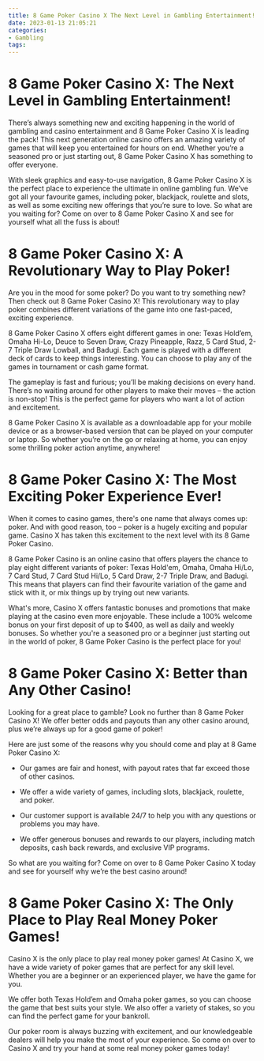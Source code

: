 ```yaml
---
title: 8 Game Poker Casino X The Next Level in Gambling Entertainment!
date: 2023-01-13 21:05:21
categories:
- Gambling
tags:
---
```



#  8 Game Poker Casino X: The Next Level in Gambling Entertainment!

There’s always something new and exciting happening in the world of gambling and casino entertainment and 8 Game Poker Casino X is leading the pack! This next generation online casino offers an amazing variety of games that will keep you entertained for hours on end. Whether you’re a seasoned pro or just starting out, 8 Game Poker Casino X has something to offer everyone.

With sleek graphics and easy-to-use navigation, 8 Game Poker Casino X is the perfect place to experience the ultimate in online gambling fun. We’ve got all your favourite games, including poker, blackjack, roulette and slots, as well as some exciting new offerings that you’re sure to love. So what are you waiting for? Come on over to 8 Game Poker Casino X and see for yourself what all the fuss is about!

#  8 Game Poker Casino X: A Revolutionary Way to Play Poker!

Are you in the mood for some poker? Do you want to try something new? Then check out 8 Game Poker Casino X! This revolutionary way to play poker combines different variations of the game into one fast-paced, exciting experience.

8 Game Poker Casino X offers eight different games in one: Texas Hold’em, Omaha Hi-Lo, Deuce to Seven Draw, Crazy Pineapple, Razz, 5 Card Stud, 2-7 Triple Draw Lowball, and Badugi. Each game is played with a different deck of cards to keep things interesting. You can choose to play any of the games in tournament or cash game format.

The gameplay is fast and furious; you’ll be making decisions on every hand. There’s no waiting around for other players to make their moves – the action is non-stop! This is the perfect game for players who want a lot of action and excitement.

8 Game Poker Casino X is available as a downloadable app for your mobile device or as a browser-based version that can be played on your computer or laptop. So whether you’re on the go or relaxing at home, you can enjoy some thrilling poker action anytime, anywhere!

#  8 Game Poker Casino X: The Most Exciting Poker Experience Ever!

When it comes to casino games, there's one name that always comes up: poker. And with good reason, too – poker is a hugely exciting and popular game. Casino X has taken this excitement to the next level with its 8 Game Poker Casino.

8 Game Poker Casino is an online casino that offers players the chance to play eight different variants of poker: Texas Hold'em, Omaha, Omaha Hi/Lo, 7 Card Stud, 7 Card Stud Hi/Lo, 5 Card Draw, 2-7 Triple Draw, and Badugi. This means that players can find their favourite variation of the game and stick with it, or mix things up by trying out new variants.

What's more, Casino X offers fantastic bonuses and promotions that make playing at the casino even more enjoyable. These include a 100% welcome bonus on your first deposit of up to $400, as well as daily and weekly bonuses. So whether you're a seasoned pro or a beginner just starting out in the world of poker, 8 Game Poker Casino is the perfect place for you!

#  8 Game Poker Casino X: Better than Any Other Casino!

Looking for a great place to gamble? Look no further than 8 Game Poker Casino X! We offer better odds and payouts than any other casino around, plus we’re always up for a good game of poker!

Here are just some of the reasons why you should come and play at 8 Game Poker Casino X:

- Our games are fair and honest, with payout rates that far exceed those of other casinos.

- We offer a wide variety of games, including slots, blackjack, roulette, and poker.

- Our customer support is available 24/7 to help you with any questions or problems you may have.

- We offer generous bonuses and rewards to our players, including match deposits, cash back rewards, and exclusive VIP programs.

So what are you waiting for? Come on over to 8 Game Poker Casino X today and see for yourself why we’re the best casino around!

#  8 Game Poker Casino X: The Only Place to Play Real Money Poker Games!

Casino X is the only place to play real money poker games! At Casino X, we have a wide variety of poker games that are perfect for any skill level. Whether you are a beginner or an experienced player, we have the game for you.

We offer both Texas Hold’em and Omaha poker games, so you can choose the game that best suits your style. We also offer a variety of stakes, so you can find the perfect game for your bankroll.

Our poker room is always buzzing with excitement, and our knowledgeable dealers will help you make the most of your experience. So come on over to Casino X and try your hand at some real money poker games today!